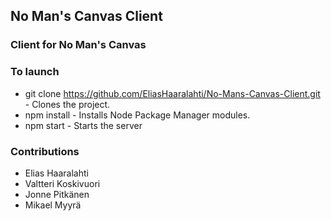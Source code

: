 ## No Man's Canvas Client
### Client for No Man's Canvas

### To launch
* git clone https://github.com/EliasHaaralahti/No-Mans-Canvas-Client.git - Clones the project.
* npm install - Installs Node Package Manager modules.
* npm start - Starts the server

### Contributions
* Elias Haaralahti
* Valtteri Koskivuori
* Jonne Pitkänen
* Mikael Myyrä
